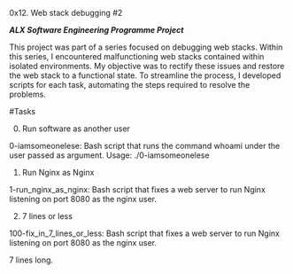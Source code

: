 0x12. Web stack debugging #2

***ALX Software Engineering Programme Project***

This project was part of a series focused on debugging web stacks. Within this series, I encountered malfunctioning web stacks contained within isolated environments. My objective was to rectify these issues and restore the web stack to a functional state. To streamline the process, I developed scripts for each task, automating the steps required to resolve the problems.


#Tasks

0. Run software as another user

0-iamsomeonelese: Bash script that runs the command whoami under the user passed as argument.
Usage: ./0-iamsomeonelese <user>

1. Run Nginx as Nginx

1-run_nginx_as_nginx: Bash script that fixes a web server to run Nginx listening on port 8080 as the nginx user.

2. 7 lines or less

100-fix_in_7_lines_or_less: Bash script that fixes a web server to run Nginx listening on port 8080 as the nginx user.

7 lines long.
